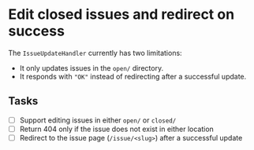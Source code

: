 # Edit closed issues and redirect on success

The `IssueUpdateHandler` currently has two limitations:

- It only updates issues in the `open/` directory.
- It responds with `"OK"` instead of redirecting after a successful update.

## Tasks

- [ ] Support editing issues in either `open/` or `closed/`
- [ ] Return 404 only if the issue does not exist in either location
- [ ] Redirect to the issue page (`/issue/<slug>`) after a successful update
